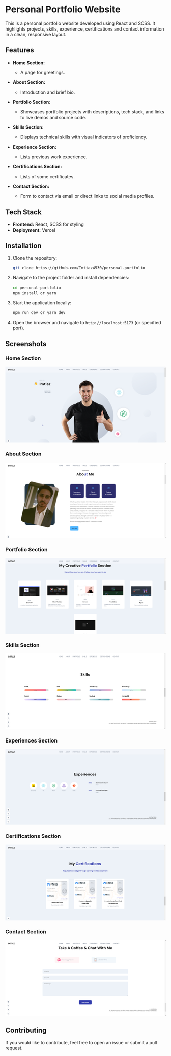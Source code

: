 # Personal Portfolio Website

This is a personal portfolio website developed using React and SCSS. It highlights projects, skills, experience, certifications and contact information in a clean, responsive layout.

## Features

- **Home Section:**
  - A page for greetings.
- **About Section:**
  - Introduction and brief bio.
- **Portfolio Section:**

  - Showcases portfolio projects with descriptions, tech stack, and links to live demos and source code.

- **Skills Section:**

  - Displays technical skills with visual indicators of proficiency.

- **Experience Section:**

  - Lists previous work experience.

- **Certifications Section:**

  - Lists of some certificates.

- **Contact Section:**
  - Form to contact via email or direct links to social media profiles.

## Tech Stack

- **Frontend:** React, SCSS for styling
- **Deployment:** Vercel

## Installation

1. Clone the repository:

   ```bash
   git clone https://github.com/Imtiaz4530/personal-portfolio
   ```

2. Navigate to the project folder and install dependencies:

   ```bash
   cd personal-portfolio
   npm install or yarn
   ```

3. Start the application locally:

   ```bash
   npm run dev or yarn dev
   ```

4. Open the browser and navigate to `http://localhost:5173` (or specified port).

## Screenshots

### Home Section

![Home Section](./public/p1.png)

### About Section

![About Section](./public/p2.png)

### Portfolio Section

![Portfolio Section](./public/p3.png)

### Skills Section

![Skills Section](./public/p4.png)

### Experiences Section

![Experiences Section](./public/p5.png)

### Certifications Section

![Certifications Section](./public/p6.png)

### Contact Section

![Contact Section](./public/p7.png)

## Contributing

If you would like to contribute, feel free to open an issue or submit a pull request.
